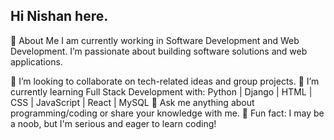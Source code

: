 ## Hi  Nishan here.
👋 About Me
I am currently working in Software Development and Web Development. I’m passionate about building software solutions and web applications.

🔭 I’m looking to collaborate on tech-related ideas and group projects.
🌱 I’m currently learning Full Stack Development with:
Python | Django | HTML | CSS | JavaScript | React | MySQL
💬 Ask me anything about programming/coding or share your knowledge with me.
🎯 Fun fact: I may be a noob, but I'm serious and eager to learn coding!

